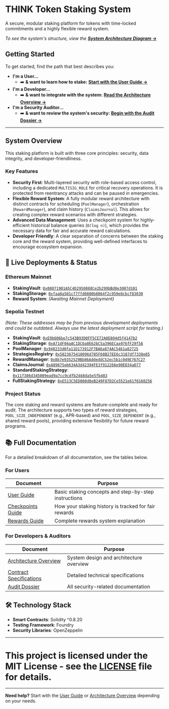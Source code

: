 # THINK Token Staking System

A secure, modular staking platform for tokens with time-locked commitments and a highly flexible reward system.

_To see the system's structure, view the [**System Architecture Diagram &rarr;**](docs/architecture.md)_

## Getting Started

To get started, find the path that best describes you:

- **I'm a User...**
  - ➡️ **& want to learn how to stake:** [**Start with the User Guide &rarr;**](docs/user_docs.md)
- **I'm a Developer...**
  - ➡️ **& want to integrate with the system:** [**Read the Architecture Overview &rarr;**](docs/architecture_overview.md)
- **I'm a Security Auditor...**
  - ➡️ **& want to review the system's security:** [**Begin with the Audit Dossier &rarr;**](audit/README.md)

---

## System Overview

This staking platform is built with three core principles: security, data integrity, and developer-friendliness.

### Key Features

- **Security First**: Multi-layered security with role-based access control, including a dedicated `MULTISIG_ROLE` for critical recovery operations. It is protected from reentrancy attacks and can be paused in emergencies.
- **Flexible Reward System**: A fully modular reward architecture with distinct contracts for scheduling (`PoolManager`), orchestration (`RewardManager`), and claim history (`ClaimsJournal`). This allows for creating complex reward scenarios with different strategies.
- **Advanced Data Management**: Uses a checkpoint system for highly-efficient historical balance queries (`O(log n)`), which provides the necessary data for fair and accurate reward calculations.
- **Developer Friendly**: A clear separation of concerns between the staking core and the reward system, providing well-defined interfaces to encourage ecosystem expansion.

## 🔗 Live Deployments & Status

### Ethereum Mainnet

- **StakingVault**: [`0x08071901A5C4D2950888Ce2b299bBd0e3087d101`](https://etherscan.io/address/0x08071901A5C4D2950888Ce2b299bBd0e3087d101#code)
- **StakingStorage**: [`0xfaa8a501cf7ffd8080b0864f2c959e8cbcf83030`](https://etherscan.io/address/0xfaa8a501cf7ffd8080b0864f2c959e8cbcf83030#code)
- **Reward System**: _(Awaiting Mainnet Deployment)_

### Sepolia Testnet

_(Note: These addresses may be from previous development deployments and could be outdated. Always use the latest deployment script for testing.)_

- **StakingVault**: [`0xE9b606be7c543B93D0FF5CE72A0E804d5f4147b2`](https://sepolia.etherscan.io/address/0xE9b606be7c543B93D0FF5CE72A0E804d5f4147b2/#code)
- **StakingStorage**: [`0xA71dF04aAC1DC6a0E62bC5a396ECaa976fF29f5A`](https://sepolia.etherscan.io/address/0xA71dF04aAC1DC6a0E62bC5a396ECaa976fF29f5A/#code)
- **PoolManager**: [`0x940233d0fa11D173912F7BA6a874AC5461a82725`](https://sepolia.etherscan.io/address/0x940233d0fa11D173912F7BA6a874AC5461a82725/#code)
- **StrategiesRegistry**: [`0x5823675418096d785F68B27EE6c3187df7338e85`](https://sepolia.etherscan.io/address/0x5823675418096d785F68B27EE6c3187df7338e85/#code)
- **RewardManager**: [`0x8b7e9352529Bb86AddeddC52ec5b1c049E767C27`](https://sepolia.etherscan.io/address/0x8b7e9352529Bb86AddeddC52ec5b1c049E767C27/#code)
- **ClaimsJournal**: [`0xA89675eb634A3d42394FE3f912266e90ED34aD77`](https://sepolia.etherscan.io/address/0xA89675eb634A3d42394FE3f912266e90ED34aD77/#code)
- **StandardStakingStrategy**: [`0x11f386d345009ead9a7cc9cdfb2d48da5e5fb483`](https://sepolia.etherscan.io/address/0x11f386d345009ead9a7cc9cdfb2d48da5e5fb483/#code)
- **FullStakingStrategy**: [`0xE513C5ED080d8eB249F87D2Ce5521e61f6160256`](https://sepolia.etherscan.io/address/0xE513C5ED080d8eB249F87D2Ce5521e61f6160256/#code)

### Project Status

The core staking and reward systems are feature-complete and ready for audit. The architecture supports two types of reward strategies, `POOL_SIZE_INDEPENDENT` (e.g., APR-based) and `POOL_SIZE_DEPENDENT` (e.g., shared reward pools), providing extensive flexibility for future reward programs.

## 📚 Full Documentation

For a detailed breakdown of all documentation, see the tables below.

### For Users

| Document                                       | Purpose                                              |
| ---------------------------------------------- | ---------------------------------------------------- |
| [User Guide](docs/user_docs.md)                | Basic staking concepts and step-by-step instructions |
| [Checkpoints Guide](docs/checkpoints_guide.md) | How your staking history is tracked for fair rewards |
| [Rewards Guide](docs/rewards_guide.md)         | Complete rewards system explanation                  |

### For Developers & Auditors

| Document                                                   | Purpose                                 |
| ---------------------------------------------------------- | --------------------------------------- |
| [Architecture Overview](docs/architecture_overview.md)     | System design and architecture overview |
| [Contract Specifications](docs/contract_specifications.md) | Detailed technical specifications       |
| [Audit Dossier](audit/README.md)                           | All security-related documentation      |

## 🛠️ Technology Stack

- **Smart Contracts**: Solidity ^0.8.20
- **Testing Framework**: Foundry
- **Security Libraries**: OpenZeppelin

---

# This project is licensed under the MIT License - see the [LICENSE](LICENSE.md) file for details.

---

**Need help?** Start with the [User Guide](docs/user_docs.md) or [Architecture Overview](docs/architecture_overview.md) depending on your needs.
